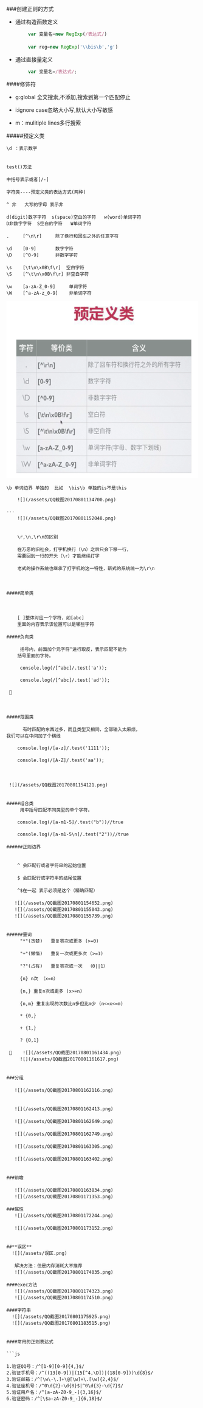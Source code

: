 ###创建正则的方式

 * 通过构造函数定义
 
```js
        var 变量名=new RegExp(/表达式/)
        
        var reg=new RegExp('\\bis\b','g')        
```

 * 通过直接量定义
```js
        var 变量名=/表达式/;
```

####修饰符



* g:global 全文搜索,不添加,搜索到第一个匹配停止

* i:ignore case忽略大小写,默认大小写敏感

* m：mulitiple lines多行搜索



#####预定义类

    \d ：表示数字


    test()方法

    中括号表示或者[/-]

    字符类----预定义类的表达方式(两种)

    ^ 非   大写的字母 表示非

    d(digit)数字字符  s(space)空白的字符   w(word)单词字符
    D非数字字符  S空白的字符   W单词字符

    .     [^\n\r]     除了换行和回车之外的任意字符

    \d    [0-9]       数字字符
    \D    [^0-9]      非数字字符 
    
    \s    [\t\n\x0B\f\r]  空白字符
    \S    [^\t\n\x0B\f\r] 非空白字符

    \w    [a-zA-Z_0-9]     单词字符
    \W    [^a-zA-z_0-9]    非单词字符
    
   ![](/assets/QQ截图20170801154410.png)


    \b 单词边界 单独的  比如  \bis\b 单独的is不是this
    
```
    ![](/assets/QQ截图20170801134700.png)
 
···
    ![](/assets/QQ截图20170801152048.png)
 

    \r,\n,\r\n的区别

    在万恶的旧社会，打字机换行（\n）之后只会下移一行，
    需要回到一行的开头（\r）才能继续打字

    老式的操作系统也继承了打字机的这一特性，新式的系统统一为\r\n



#####简单类
    


    [ ]整体对应一个字符，如[abc] 
    里面的内容表示该位置可以是哪些字符

#####负向类

     括号内，前面加个元字符^进行取反，表示匹配不能为
    括号里面的字符。 

     console.log(/[^abc]/.test('a'));

     console.log(/[^abc]/.test('ad'));

 



#####范围类

      有时匹配的东西过多，而且类型又相同，全部输入太麻烦，
我们可以在中间加了个横线 

    console.log(/[a-z]/.test('1111'));

    console.log(/[A-Z]/.test('aa'));

   

 ![](/assets/QQ截图20170801154121.png)


#####组合类
     用中括号匹配不同类型的单个字符。 

    console.log(/[a-m1-5]/.test("b"))//true

    console.log(/[a-m1-5\n]/.test("2"))//true

######正则边界
    

    ^ 会匹配行或者字符串的起始位置

    $ 会匹配行或字符串的结尾位置

    ^$在一起 表示必须是这个（精确匹配）

   ![](/assets/QQ截图20170801154652.png)
   ![](/assets/QQ截图20170801155043.png)
   ![](/assets/QQ截图20170801155739.png)


######量词
     "*"(贪婪)   重复零次或更多 (>=0)

     "+"(懒惰)   重复一次或更多次 (>=1)

     "?"(占有)   重复零次或一次  （0||1）

     {n} n次 （x=n） 

     {n,} 重复n次或更多 (x>=n)

     {n,m} 重复出现的次数比n多但比m少 (n<=x<=m)

     * {0,}

     + {1,}

     ? {0,1}

     ![](/assets/QQ截图20170801161434.png)
     ![](/assets/QQ截图20170801161617.png)


###分组

   ![](/assets/QQ截图20170801162116.png)


   ![](/assets/QQ截图20170801162413.png)

   ![](/assets/QQ截图20170801162649.png)

   ![](/assets/QQ截图20170801162749.png)

   ![](/assets/QQ截图20170801163305.png)

   ![](/assets/QQ截图20170801163402.png)


###前瞻

   ![](/assets/QQ截图20170801163834.png)
   ![](/assets/QQ截图20170801171353.png)

###属性
   ![](/assets/QQ截图20170801172244.png)

   ![](/assets/QQ截图20170801173152.png)


##**误区**
  ![](/assets/误区.png)

   解决方法：但是内存消耗大不推荐
   ![](/assets/QQ截图20170801174035.png)

####exec方法
   ![](/assets/QQ截图20170801174323.png)
   ![](/assets/QQ截图20170801174510.png)
   
####字符串
  ![](/assets/QQ截图20170801175925.png)
  ![](/assets/QQ截图20170801183515.png)


####常用的正则表达式

```js

1.验证QQ号：/^[1-9][0-9]{4,}$/
2.验证手机号：/^((13[0-9])|(15[^4,\D])|(18[0-9]))\d{8}$/
3.验证邮箱：/^[\w\-\.]+\@[\w]+\.[\w]{2,4}$/
4.验证座机号：/^0\d{2}-\d{8}$|^0\d{3}-\d{7}$/
5.验证用户名：/^[a-zA-Z0-9_-]{3,16}$/
6.验证密码：/^[\$a-zA-Z0-9_-]{6,18}$/

```